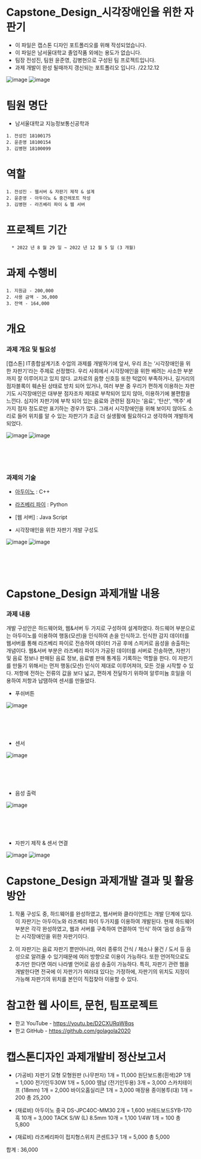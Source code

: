 # Capstone_Design_시각장애인을 위한 자판기
   * 이 파일은 캡스톤 디자인 포트폴리오를 위해 작성되었습니다.
   * 이 파일은 남서울대학교 졸업작품 외에는 용도가 없습니다.
   * 팀장 전성진, 팀원 윤준영, 김병현으로 구성된 팀 프로젝트입니다.
   * 과제 개발이 완성 될때까지 갱신되는 포트폴리오 입니다. /22.12.12
   
   
   ![image](https://user-images.githubusercontent.com/119272401/206913526-dd158bc4-9f01-4fbd-90b9-d0ceffc31b34.png)
   ![image](https://user-images.githubusercontent.com/119272401/206913530-69504620-6ac5-4a21-a274-aff0466e477e.png)

   
# 팀원 명단
  * 남서울대학교 지능정보통신공학과
  ```
1. 전성진 18100175
2. 윤준영 18100154
3. 김병현 18100099
```

# 역할
```
1. 전성진 - 웹서버 & 자판기 제작 & 설계
2. 윤준영 - 아두이노 & 중간레포트 작성
3. 김병현 - 라즈베리 파이 & 웹 서버
```

# 프로젝트 기간
```
  * 2022 년 8 월 29 일 ~ 2022 년 12 월 5 일 (3 개월)
  ```

# 과제 수행비
```
1. 지원금 - 200,000
2. 사용 금액 - 36,000
3. 잔액 - 164,000
```

# 개요
### 과제 개요 및 필요성
[캡스톤] IT종합설계기초 수업의 과제를 개발하기에 앞서, 우리 조는 ‘시각장애인을 위한 자판기’라는 주제로 선정했다.
우리 사회에서 시각장애인을 위한 배려는 사소한 부분까지 잘 이루어지고 있지 않다. 교차로의 음향 신호등 또한 턱없이 부족하거나, 길거리의 점자블록이 훼손된 상태로 방치 되어 있거나, 여러 부분 중 우리가 편하게 이용하는 자판기도 시각장애인은 대부분 점자조차 제대로 부착되어 있지 않아, 이용하기에 불편함을 느낀다. 심지어 자판기에 부착 되어 있는 음료와 관련된 점자는 '음료', '탄산', ‘맥주’ 세 가지 점자 정도로만 표기하는 경우가 많다.
그래서 시각장애인을 위해 보이지 않아도 소리로 들어 위치를 알 수 있는 자판기가 조금 더 실생활에 필요하다고 생각하여 개발하게 되었다.

![image](https://user-images.githubusercontent.com/119272401/206913569-8d6a3cb1-bf88-49aa-ad1a-ff14af4ff0de.png)
![image](https://user-images.githubusercontent.com/119272401/206913558-fd34ddf1-e122-4114-920e-a029f8340a1b.png)
<br/> <br/> <br/> <br/> <br/> 
### 과제의 기술
  * [아두이노](https://github.com/jsj5100/Capstone_Design_TeamProject/tree/main/arduino) : C++
  * [라즈베리 파이](https://github.com/jsj5100/Capstone_Design_TeamProject/tree/main/raspberrypi) : Python
  * [웹 서버] : Java Script

  * 시각장애인을 위한 자판기 개발 구성도
  
   ![image](https://user-images.githubusercontent.com/119272401/206912368-769636bd-99ec-4330-8764-14bf5440be7e.png)
   ![image](https://user-images.githubusercontent.com/119272401/206912455-75915cd4-5e8c-4e24-a38a-3f0d2881ba73.png)
<br/> <br/> <br/> <br/> <br/> 
# Capstone_Design 과제개발 내용

### 과제 내용
개발 구성안은 하드웨어와, 웹&서버 두 가지로 구성하여 설계하였다.
하드웨어 부분으로는 아두이노를 이용하여 행동(모션)을 인식하여 손을 인식하고. 인식한 감지 데이터를 웹서버를 통해 라즈베리 파이로 전송하여 데이터 가공 후에 스피커로 음성을 송출하는 개념이다.
웹&서버 부분은 라즈베리 파이가 가공된 데이터를 서버로 전송하면, 자판기 및 음료 정보나 판매된 음료 정보, 음료별 판매 통계등 기록하는 역할을 한다.
이 자판기를 만들기 위해서는 먼저 행동(모션) 인식이 제대로 이루어져야, 모든 것을 시작할 수 있다. 저항에 전하는 전류의 값을 보다 넓고, 편하게 전달하기 위하여 알루미늄 호일을 이용하여 저항과 납땜하여 센서를 만들었다.
  * 푸쉬버튼
  
  ![image](https://user-images.githubusercontent.com/119272401/206912523-0e477b98-58d1-4e8c-b130-e9f9079090d4.png)
  <br/> <br/> <br/> <br/> <br/> 
  * 센서
  
  ![image](https://user-images.githubusercontent.com/119272401/206912550-65707a49-19bb-40dc-81cf-3c4695c2b31a.png)
  <br/> <br/> <br/> <br/> <br/> 
  * 음성 출력
  
  ![image](https://user-images.githubusercontent.com/119272401/206912568-9bc6bc69-684c-4322-aece-6f51bc1b77b4.png)
  <br/> <br/> <br/> <br/> <br/> 
  * 자판기 제작 & 센서 연결
  
  ![image](https://user-images.githubusercontent.com/119272401/206912589-7df0b094-84ed-494e-9b9a-8fb8df45963f.png)
  ![image](https://user-images.githubusercontent.com/119272401/206912591-686f2dab-b384-445f-ba82-0d8690ce15a5.png)


# Capstone_Design 과제개발 결과 및 활용방안
1. 작품 구성도 중, 하드웨어를 완성하였고, 웹서버와 클라이언트는 개발 단계에 있다.
이 자판기는 아두이노와 라즈베리 파이 두가지를 이용하여 개발된다. 현재 하드웨어 부분은 각각 완성하였고, 웹과 서버를 구축하여 연결하여 ‘인식’ 하여 ‘음성 송출’하는 시각장애인을 위한 자판기이다.

2. 이 자판기는 음료 자판기 뿐만아니라, 여러 종류의 간식 / 채소나 물건 / 도서 등 음성으로 알려줄 수 있기때문에 여러 방향으로 이용이 가능하다. 또한 언어적으로도 추가만 한다면 여러 나라별 언어로 음성 송출이 가능하다.
특히, 자판기 관련 웹을 개발한다면 전국에 이 자판기가 여러대 있다는 가정하에, 자판기의 위치도 지정이 가능해 자판기의 위치를 본인이 직접찾아 이용할 수 있다.


# 참고한 웹 사이트, 문헌, 팀프로젝트
  * 한고 YouTube - https://youtu.be/D2CXURqW8qs
  * 한고 GitHub - https://github.com/golagola2020


# 캡스톤디자인 과제개발비 정산보고서
  * (가공비) 자판기 모형
모형원판 (나무판자) 1개 = 11,000
원단보드롱(흰색)2P 1개 = 1,000
전기인두30W 1개 = 5,000
땜납 (전기인두용) 3개 = 3,000
스카치테이프 (18mm) 1개 = 2,000
바이오홈실리콘 1개 = 3,000
매장용 종이봉투(대) 1개 = 200
총 25,200

  * (재료비) 아두이노
중국 DS-JPC40C-MM30 2개 = 1,600
브레드보드SYB-170 흑 10개 = 3,000
TACK S/W (L) 8.5mm 10개 = 1,100
1/4W 1개 = 100
총 5,800

  * (재료비) 라즈베리파이
접지형스위치 콘센트3구 1개 = 5,000
총 5,000

합계 : 36,000
